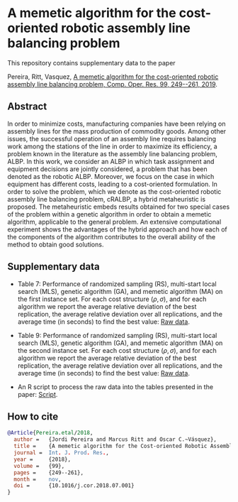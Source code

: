 # A memetic algorithm for the cost-oriented robotic assembly line balancing problem
 
This repository contains supplementary data to the paper

Pereira, Ritt, Vasquez, [A memetic algorithm for the cost-oriented robotic assembly line balancing problem, Comp. Oper. Res. 99, 249--261, 2019](https://doi.org/10.1016/j.cor.2018.07.001).

## Abstract

In order to minimize costs, manufacturing companies have been relying on assembly lines for the mass production of commodity goods. Among other issues, the successful operation of an assembly line requires balancing work among the stations of the line in order to maximize its efficiency, a problem known in the literature as the assembly line balancing problem, ALBP. In this work, we consider an ALBP in which task assignment and equipment decisions are jointly considered, a problem that has been denoted as the robotic ALBP. Moreover, we focus on the case in which equipment has different costs, leading to a cost-oriented formulation. In order to solve the problem, which we denote as the cost-oriented robotic assembly line balancing problem, cRALBP, a hybrid metaheuristic is proposed. The metaheuristic embeds results obtained for two special cases of the problem within a genetic algorithm in order to obtain a memetic algorithm, applicable to the general problem. An extensive computational experiment shows the advantages of the hybrid approach and how each of the components of the algorithm contributes to the overall ability of the method to obtain good solutions. 
 
## Supplementary data

* Table 7: Performance of randomized sampling (RS), multi-start local search (MLS), genetic algorithm (GA), and memetic algorithm (MA) on the first instance set. For each cost structure $(\rho,\sigma)$, and for each algorithm we report the average relative deviation of the best replication, the average relative deviation over all replications, and the average time (in seconds) to find the best value: [Raw data](data/table7.dat).

* Table 9: Performance of randomized sampling (RS), multi-start local search (MLS), genetic algorithm (GA), and memetic algorithm (MA) on the second instance set. For each cost structure $(\rho,\sigma)$, and for each algorithm we report the average relative deviation of the best replication, the average relative deviation over all replications, and the average time (in seconds) to find the best value: [Raw data](data/table9.dat).

* An R script to process the raw data into the tables presented in the paper: [Script](scripts/raw-tables.R).

## How to cite

```bibtex
@Article{Pereira.etal/2018,
  author = 	 {Jordi Pereira and Marcus Ritt and Oscar C.~Vásquez},
  title = 	 {A memetic algorithm for the Cost-oriented Robotic Assembly Line Balancing Problem},
  journal =	 Int. J. Prod. Res.,
  year = 	 {2018},
  volume =	 {99},
  pages =	 {249--261},
  month =	 nov,
  doi = 	 {10.1016/j.cor.2018.07.001}
}
```
